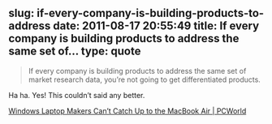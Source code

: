 slug: if-every-company-is-building-products-to-address
date: 2011-08-17 20:55:49
title: If every company is building products to address the same set of...
type: quote
---

> If every company is building products to address the same set of market research data, you’re not going to get differentiated products.

Ha ha. Yes! This couldn’t said any better.

 [Windows Laptop Makers Can’t Catch Up to the MacBook Air | PCWorld](http://www.pcworld.com/article/237992/windows_laptop_makers_cant_catch_up_to_the_macbook_air.html)

